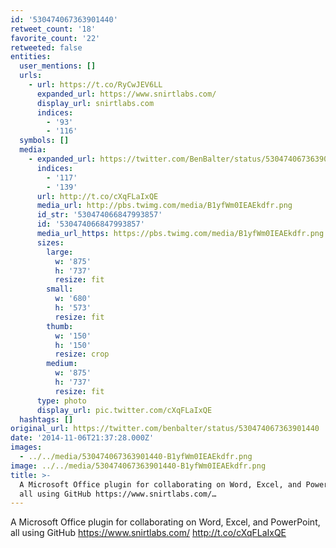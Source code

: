 ```yaml
---
id: '530474067363901440'
retweet_count: '18'
favorite_count: '22'
retweeted: false
entities:
  user_mentions: []
  urls:
    - url: https://t.co/RyCwJEV6LL
      expanded_url: https://www.snirtlabs.com/
      display_url: snirtlabs.com
      indices:
        - '93'
        - '116'
  symbols: []
  media:
    - expanded_url: https://twitter.com/BenBalter/status/530474067363901440/photo/1
      indices:
        - '117'
        - '139'
      url: http://t.co/cXqFLaIxQE
      media_url: http://pbs.twimg.com/media/B1yfWm0IEAEkdfr.png
      id_str: '530474066847993857'
      id: '530474066847993857'
      media_url_https: https://pbs.twimg.com/media/B1yfWm0IEAEkdfr.png
      sizes:
        large:
          w: '875'
          h: '737'
          resize: fit
        small:
          w: '680'
          h: '573'
          resize: fit
        thumb:
          w: '150'
          h: '150'
          resize: crop
        medium:
          w: '875'
          h: '737'
          resize: fit
      type: photo
      display_url: pic.twitter.com/cXqFLaIxQE
  hashtags: []
original_url: https://twitter.com/benbalter/status/530474067363901440
date: '2014-11-06T21:37:28.000Z'
images:
  - ../../media/530474067363901440-B1yfWm0IEAEkdfr.png
image: ../../media/530474067363901440-B1yfWm0IEAEkdfr.png
title: >-
  A Microsoft Office plugin for collaborating on Word, Excel, and PowerPoint,
  all using GitHub https://www.snirtlabs.com/…
---
```


A Microsoft Office plugin for collaborating on Word, Excel, and PowerPoint, all using GitHub https://www.snirtlabs.com/ http://t.co/cXqFLaIxQE
